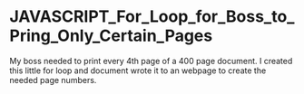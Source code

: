 # JAVASCRIPT_For_Loop_for_Boss_to_Pring_Only_Certain_Pages
My boss needed to print every 4th page of a 400 page document. I created this little for loop and document wrote it to an webpage to create the needed page numbers.
